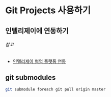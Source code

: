 # Git Projects 사용하기

## 인텔리제이에 연동하기



###### 참고

- [인텔리제이 협업 플랫폼 연동](https://wookkim.notion.site/5916f96793774c44a8acadb7a8044fe0)



## git submodules

```sh
git submodule foreach git pull origin master
```

